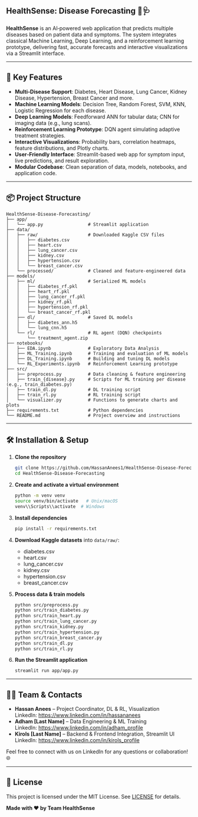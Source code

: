 ## HealthSense: Disease Forecasting 🧠🩺

**HealthSense** is an AI‑powered web application that predicts multiple diseases based on patient data and symptoms. The system integrates classical Machine Learning, Deep Learning, and a reinforcement learning prototype, delivering fast, accurate forecasts and interactive visualizations via a Streamlit interface.

---

## 🚀 Key Features

- **Multi‑Disease Support**: Diabetes, Heart Disease, Lung Cancer, Kidney Disease, Hypertension, Breast Cancer and more.
- **Machine Learning Models**: Decision Tree, Random Forest, SVM, KNN, Logistic Regression for each disease.
- **Deep Learning Models**: Feedforward ANN for tabular data; CNN for imaging data (e.g., lung scans).
- **Reinforcement Learning Prototype**: DQN agent simulating adaptive treatment strategies.
- **Interactive Visualizations**: Probability bars, correlation heatmaps, feature distributions, and Plotly charts.
- **User‑Friendly Interface**: Streamlit-based web app for symptom input, live predictions, and result exploration.
- **Modular Codebase**: Clean separation of data, models, notebooks, and application code.

---

## 📦 Project Structure

```
HealthSense-Disease-Forecasting/
├── app/
│   └── app.py                 # Streamlit application
├── data/
│   ├── raw/                   # Downloaded Kaggle CSV files
│   │   ├── diabetes.csv
│   │   ├── heart.csv
│   │   ├── lung_cancer.csv
│   │   ├── kidney.csv
│   │   ├── hypertension.csv
│   │   └── breast_cancer.csv
│   └── processed/             # Cleaned and feature‑engineered data
├── models/
│   ├── ml/                    # Serialized ML models
│   │   ├── diabetes_rf.pkl
│   │   ├── heart_rf.pkl
│   │   ├── lung_cancer_rf.pkl
│   │   ├── kidney_rf.pkl
│   │   ├── hypertension_rf.pkl
│   │   └── breast_cancer_rf.pkl
│   ├── dl/                    # Saved DL models
│   │   ├── diabetes_ann.h5
│   │   └── lung_cnn.h5
│   └── rl/                    # RL agent (DQN) checkpoints
│       └── treatment_agent.zip
├── notebooks/
│   ├── EDA.ipynb              # Exploratory Data Analysis
│   ├── ML_Training.ipynb      # Training and evaluation of ML models
│   ├── DL_Training.ipynb      # Building and tuning DL models
│   └── RL_Experiments.ipynb   # Reinforcement Learning prototype
├── src/
│   ├── preprocess.py          # Data cleaning & feature engineering
│   ├── train_{disease}.py     # Scripts for ML training per disease (e.g., train_diabetes.py)
│   ├── train_dl.py            # DL training script
│   ├── train_rl.py            # RL training script
│   └── visualizer.py          # Functions to generate charts and plots
├── requirements.txt           # Python dependencies
└── README.md                  # Project overview and instructions
```

---

## 🛠️ Installation & Setup

1. **Clone the repository**
   ```bash
   git clone https://github.com/HassanAnees1/HealthSense-Disease-Forecasting.git
   cd HealthSense-Disease-Forecasting
   ```

2. **Create and activate a virtual environment**
   ```bash
   python -m venv venv
   source venv/bin/activate   # Unix/macOS
   venv\\Scripts\\activate  # Windows
   ```

3. **Install dependencies**
   ```bash
   pip install -r requirements.txt
   ```

4. **Download Kaggle datasets** into `data/raw/`:
   - diabetes.csv
   - heart.csv
   - lung_cancer.csv
   - kidney.csv
   - hypertension.csv
   - breast_cancer.csv

5. **Process data & train models**
   ```bash
   python src/preprocess.py
   python src/train_diabetes.py
   python src/train_heart.py
   python src/train_lung_cancer.py
   python src/train_kidney.py
   python src/train_hypertension.py
   python src/train_breast_cancer.py
   python src/train_dl.py
   python src/train_rl.py
   ```

6. **Run the Streamlit application**
   ```bash
   streamlit run app/app.py
   ```

---

## 👨‍💻 Team & Contacts

- **Hassan Anees** – Project Coordinator, DL & RL, Visualization  
  LinkedIn: https://www.linkedin.com/in/hassananees
- **Adham [Last Name]** – Data Engineering & ML Training  
  LinkedIn: https://www.linkedin.com/in/adham_profile
- **Kirols [Last Name]** – Backend & Frontend Integration, Streamlit UI  
  LinkedIn: https://www.linkedin.com/in/kirols_profile

Feel free to connect with us on LinkedIn for any questions or collaboration! 🌐

---

## 📜 License

This project is licensed under the MIT License. See [LICENSE](LICENSE) for details.

**Made with ❤️ by Team HealthSense**

